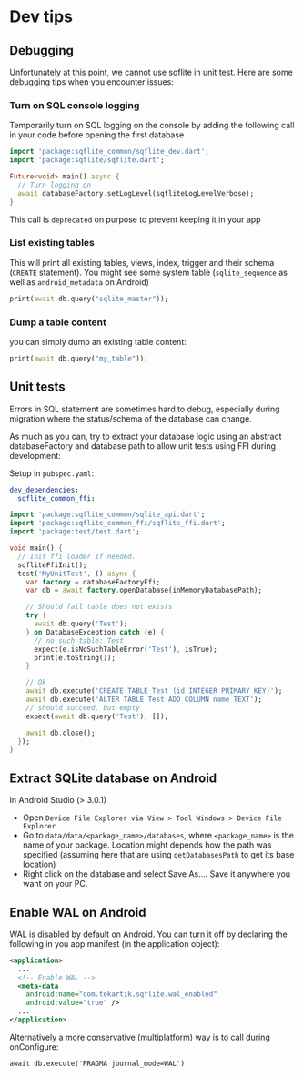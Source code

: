 # Dev tips

## Debugging

Unfortunately at this point, we cannot use sqflite in unit test.
Here are some debugging tips when you encounter issues:

### Turn on SQL console logging

Temporarily turn on SQL logging on the console by adding the following call in your code before opening the first database

````dart
import 'package:sqflite_common/sqflite_dev.dart';
import 'package:sqflite/sqflite.dart';

Future<void> main() async {
  // Turn logging on
  await databaseFactory.setLogLevel(sqfliteLogLevelVerbose);
}
````

This call is `deprecated` on purpose to prevent keeping it in your app

### List existing tables

This will print all existing tables, views, index, trigger and their schema (`CREATE` statement).
You might see some system table (`sqlite_sequence` as well as `android_metadata` on Android)


````dart
print(await db.query("sqlite_master"));
````

### Dump a table content

you can simply dump an existing table content:

````dart
print(await db.query("my_table"));
````

## Unit tests

Errors in SQL statement are sometimes hard to debug, especially during migration where the status/schema
of the database can change.

As much as you can, try to extract your database logic using an abstract databaseFactory and database path
to allow unit tests using FFI during development:

Setup in `pubspec.yaml`:

```yaml
dev_dependencies:
  sqflite_common_ffi:
```

```dart
import 'package:sqflite_common/sqlite_api.dart';
import 'package:sqflite_common_ffi/sqflite_ffi.dart';
import 'package:test/test.dart';

void main() {
  // Init ffi loader if needed.
  sqfliteFfiInit();
  test('MyUnitTest', () async {
    var factory = databaseFactoryFfi;
    var db = await factory.openDatabase(inMemoryDatabasePath);

    // Should fail table does not exists
    try {
      await db.query('Test');
    } on DatabaseException catch (e) {
      // no such table: Test
      expect(e.isNoSuchTableError('Test'), isTrue);
      print(e.toString());
    }

    // Ok
    await db.execute('CREATE TABLE Test (id INTEGER PRIMARY KEY)');
    await db.execute('ALTER TABLE Test ADD COLUMN name TEXT');
    // should succeed, but empty
    expect(await db.query('Test'), []);

    await db.close();
  });
}
```
## Extract SQLite database on Android

In Android Studio (> 3.0.1)
* Open `Device File Explorer via View > Tool Windows > Device File Explorer`
* Go to `data/data/<package_name>/databases`, where `<package_name>` is the name of your package.
  Location might depends how the path was specified (assuming here that are using `getDatabasesPath` to get its base location)
* Right click on the database and select Save As.... Save it anywhere you want on your PC.

## Enable WAL on Android

WAL is disabled by default on Android. You can turn it off by declaring the 
following in you app manifest (in the application object):

```xml
<application>
  ...
  <!-- Enable WAL -->
  <meta-data
    android:name="com.tekartik.sqflite.wal_enabled"
    android:value="true" />
  ...
</application>
```

Alternatively a more conservative (multiplatform) way is to call during onConfigure:

```db
await db.execute('PRAGMA journal_mode=WAL')
```